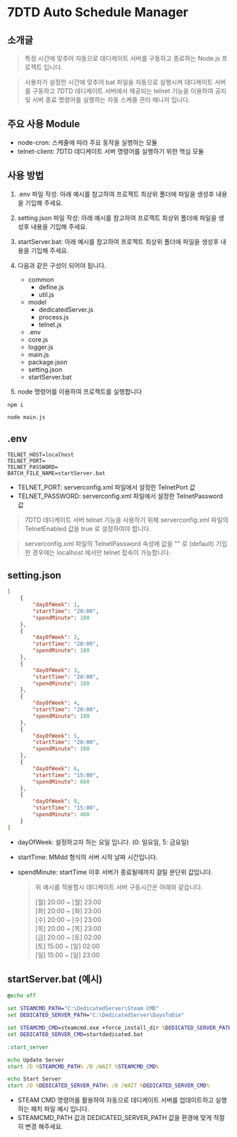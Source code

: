 # 7DTD Auto Schedule Manager

소개글
---
> 특정 시간에 맞추어 자동으로 데디케이트 서버를 구동하고 종료하는 Node.js 프로젝트 입니다.

> 사용자가 설정한 시간에 맞추어 bat 파일을 자동으로 실행시켜 데디케이트 서버를 구동하고 7DTD 데디케이트 서버에서 제공되는 telnet 기능을 이용하여 공지 및 서버 종료 명령어를 실행하는 자동 스케줄 관리 매니저 입니다.

주요 사용 Module
---
* node-cron: 스케줄에 따라 주요 동작을 실행하는 모듈
* telnet-client: 7DTD 데디케이트 서버 명령어를 실행하기 위한 핵심 모듈

사용 방법
---
1. .env 파일 작성: 아래 예시를 참고하여 프로젝트 최상위 폴더에 파일을 생성후 내용을 기입해 주세요.
2. setting.json 파일 작성: 아래 예시를 참고하여 프로젝트 최상위 폴더에 파일을 생성후 내용을 기입해 주세요.
3. startServer.bat: 아래 예시를 참고하여 프로젝트 최상위 폴더에 파일을 생성후 내용을 기입해 주세요.
4. 다음과 같은 구성이 되어야 됩니다.

    - common
        - define.js
        - util.js
    - model
        - dedicatedServer.js
        - process.js
        - telnet.js
    - .env
    - core.js
    - logger.js
    - main.js
    - package.json
    - setting.json
    - startServer.bat

5. node 명령어를 이용하여 프로젝트를 실행합니다
```
npm i
```
```
node main.js
```

.env
---
```env
TELNET_HOST=localhost
TELNET_PORT=
TELNET_PASSWORD=
BATCH_FILE_NAME=startServer.bat
```
- TELNET_PORT: serverconfig.xml 파일에서 설정한 TelnetPort 값
- TELNET_PASSWORD: serverconfig.xml 파일에서 설정한 TelnetPassword 값

> 7DTD 데디케이트 서버 telnet 기능을 사용하기 위해 serverconfig.xml 파일의 TelnetEnabled 값을 true 로 설정하여야 합니다.

> serverconfig.xml 파일의 TelnetPassword 속성에 값을 "" 로 (default) 기입한 경우에는 localhost 에서만 telnet 접속이 가능합니다.

setting.json
---
```json
[
    { 
        "dayOfWeek": 1,
        "startTime": "20:00",
        "spendMinute": 180
    },
    { 
        "dayOfWeek": 2,
        "startTime": "20:00",
        "spendMinute": 180
    },
    { 
        "dayOfWeek": 3,
        "startTime": "20:00",
        "spendMinute": 180
    },
    { 
        "dayOfWeek": 4,
        "startTime": "20:00",
        "spendMinute": 180
    },
    { 
        "dayOfWeek": 5,
        "startTime": "20:00",
        "spendMinute": 180
    },
    { 
        "dayOfWeek": 6,
        "startTime": "15:00",
        "spendMinute": 660
    },
    { 
        "dayOfWeek": 0,
        "startTime": "15:00",
        "spendMinute": 480
    }
]
```
- dayOfWeek: 설정하고자 하는 요일 입니다. (0: 일요일, 5: 금요일)
- startTime: MMdd 형식의 서버 시작 날짜 시간입니다.
- spendMinute: startTime 이후 서버가 종료될때까지 걸릴 분단위 값입니다.

    > 위 예시를 적용할시 데디케이트 서버 구동시간은 아래와 같습니다.   
    >   
    > [월] 20:00 ~ [월] 23:00   
    > [화] 20:00 ~ [화] 23:00   
    > [수] 20:00 ~ [수] 23:00   
    > [목] 20:00 ~ [목] 23:00   
    > [금] 20:00 ~ [토] 02:00   
    > [토] 15:00 ~ [일] 02:00   
    > [일] 15:00 ~ [일] 23:00   

startServer.bat (예시)
---
```bat
@echo off

set STEAMCMD_PATH="C:\DedicatedServer\Steam CMD"
set DEDICATED_SERVER_PATH="C:\DedicatedServer\DaysToDie"

set STEAMCMD_CMD=steamcmd.exe +force_install_dir %DEDICATED_SERVER_PATH% +login anonymous +app_update 294420 +quit
set DEDICATED_SERVER_CMD=startdedicated.bat

:start_server

echo Update Server
start /D %STEAMCMD_PATH% /B /WAIT %STEAMCMD_CMD%

echo Start Server
start /D %DEDICATED_SERVER_PATH% /B /WAIT %DEDICATED_SERVER_CMD%
```
- STEAM CMD 명령어를 활용하여 자동으로 데디케이트 서버를 업데이트하고 실행하는 패치 파일 예시 입니다.
- STEAMCMD_PATH 값과 DEDICATED_SERVER_PATH 값을 환경에 맞게 적절히 변경 해주세요.